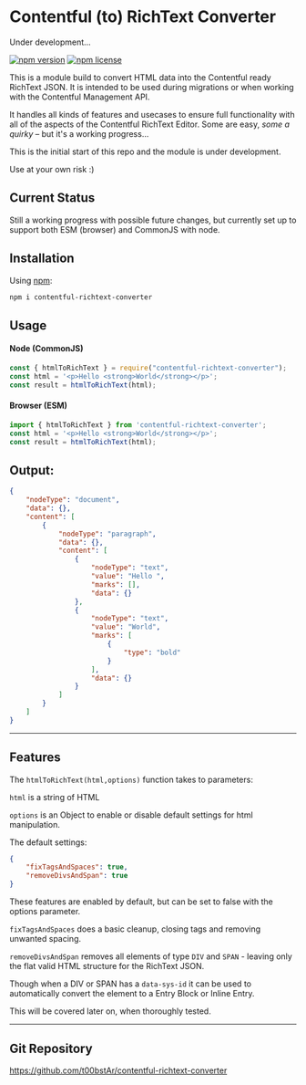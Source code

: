 # Contentful (to) RichText Converter

Under development...

[![npm version](https://img.shields.io/npm/v/contentful-richtext-converter)](https://www.npmjs.com/package/contentful-richtext-converter)
[![npm license](https://img.shields.io/npm/l/contentful-richtext-converter)](https://www.npmjs.com/package/contentful-richtext-converter)

This is a module build to convert HTML data into the Contentful ready RichText JSON.
It is intended to be used during migrations or when working with the Contentful Management API.

It handles all kinds of features and usecases to ensure full functionality with all of the aspects of the Contentful RichText Editor.
Some are easy, *some a quirky* – but it's a working progress...

This is the initial start of this repo and the module is under development.

Use at your own risk :)

## Current Status

Still a working progress with possible future changes, but currently set up to support both ESM (browser) and CommonJS with node.

## Installation

Using [npm](https://www.npmjs.com/package/contentful-richtext-converter):

```sh
npm i contentful-richtext-converter
```

## Usage

#### Node (CommonJS)

```js
const { htmlToRichText } = require("contentful-richtext-converter");
const html = '<p>Hello <strong>World</strong></p>';
const result = htmlToRichText(html);
```

#### Browser (ESM)

```js
import { htmlToRichText } from 'contentful-richtext-converter';
const html = '<p>Hello <strong>World</strong></p>';
const result = htmlToRichText(html);
```

## Output:

```json
{
    "nodeType": "document",
    "data": {},
    "content": [
        {
            "nodeType": "paragraph",
            "data": {},
            "content": [
                {
                    "nodeType": "text",
                    "value": "Hello ",
                    "marks": [],
                    "data": {}
                },
                {
                    "nodeType": "text",
                    "value": "World",
                    "marks": [
                        {
                            "type": "bold"
                        }
                    ],
                    "data": {}
                }
            ]
        }
    ]
}
```

___

## Features
The ```htmlToRichText(html,options)``` function takes to parameters:

```html``` is a string of HTML

```options``` is an Object to enable or disable default settings for html manipulation.

The default settings:

```json
{
    "fixTagsAndSpaces": true,
    "removeDivsAndSpan": true
}
```

These features are enabled by default, but can be set to false with the options parameter.

```fixTagsAndSpaces``` does a basic cleanup, closing tags and removing unwanted spacing.

```removeDivsAndSpan``` removes all elements of type ```DIV``` and ```SPAN``` - leaving only the flat valid HTML structure for the RichText JSON.

Though when a DIV or SPAN has a ```data-sys-id``` it can be used to automatically convert the element to a Entry Block or Inline Entry.

This will be covered later on, when thoroughly tested.

___

## Git Repository

https://github.com/t00bstAr/contentful-richtext-converter
